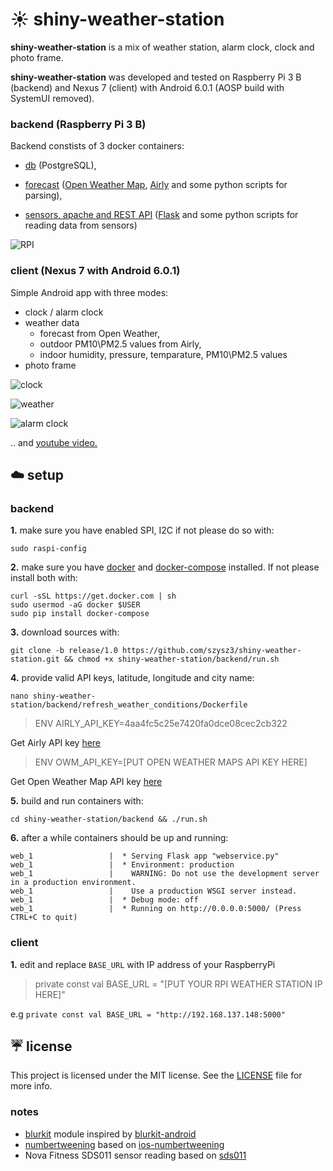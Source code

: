 # :sunny: shiny-weather-station

**shiny-weather-station** is a mix of weather station, alarm clock, clock and photo frame.

**shiny-weather-station** was developed and tested on Raspberry Pi 3 B (backend) and Nexus 7 (client) with Android 6.0.1 (AOSP build with SystemUI removed). 

### backend (Raspberry Pi 3 B)

Backend constists of 3 docker containers: 
* [db](https://github.com/szysz3/shiny-weather-station/tree/master/backend/db) (PostgreSQL), 

* [forecast](https://github.com/szysz3/shiny-weather-station/tree/master/backend/refresh_weather_conditions) ([Open Weather Map](https://openweathermap.org), [Airly](https://airly.eu/en/) and some python scripts for parsing), 

* [sensors, apache and REST API](https://github.com/szysz3/shiny-weather-station/tree/master/backend/webservice) ([Flask](http://flask.pocoo.org) and some python scripts for reading data from sensors)

![RPI](https://i.imgur.com/QElSfV2.jpg)

### client (Nexus 7 with Android 6.0.1)

Simple Android app with three modes:
* clock / alarm clock
* weather data 
  * forecast from Open Weather, 
  * outdoor PM10\PM2.5 values from Airly, 
  * indoor humidity, pressure, temparature, PM10\PM2.5 values
* photo frame

![clock](https://i.imgur.com/TWmcUA4.png)

![weather](https://i.imgur.com/oLKhmVH.png)

![alarm clock](https://i.imgur.com/pSlrnM2.png)


.. and [youtube video.](https://youtu.be/fz_Qo0Fml2M)

## :cloud: setup

### backend
**1.** make sure you have enabled SPI, I2C if not please do so with:
```
sudo raspi-config
```
**2.** make sure you have [docker](https://www.docker.com/) and [docker-compose](https://docs.docker.com/compose/) installed. If not please install both with:
```
curl -sSL https://get.docker.com | sh
sudo usermod -aG docker $USER 
sudo pip install docker-compose
````
**3.** download sources with:
```
git clone -b release/1.0 https://github.com/szysz3/shiny-weather-station.git && chmod +x shiny-weather-station/backend/run.sh
```
**4.** provide valid API keys, latitude, longitude and city name:
```
nano shiny-weather-station/backend/refresh_weather_conditions/Dockerfile
```

> ENV AIRLY_API_KEY=4aa4fc5c25e7420fa0dce08cec2cb322

Get Airly API key [here](https://developer.airly.eu/register)

> ENV OWM_API_KEY=[PUT OPEN WEATHER MAPS API KEY HERE]

Get Open Weather Map API key [here](https://home.openweathermap.org/users/sign_up)

**5.** build and run containers with:
```
cd shiny-weather-station/backend && ./run.sh
```

**6.** after a while containers should be up and running:
```
web_1                 |  * Serving Flask app "webservice.py"
web_1                 |  * Environment: production
web_1                 |    WARNING: Do not use the development server in a production environment.
web_1                 |    Use a production WSGI server instead.
web_1                 |  * Debug mode: off
web_1                 |  * Running on http://0.0.0.0:5000/ (Press CTRL+C to quit)
```

### client
**1.** edit and replace `BASE_URL` with IP address of your RaspberryPi

> private const val BASE_URL = "[PUT YOUR RPI WEATHER STATION IP HERE]"

e.g `private const val BASE_URL = "http://192.168.137.148:5000"`

## :umbrella: license

This project is licensed under the MIT license. See the [LICENSE](https://github.com/szysz3/shiny-weather-station/blob/master/LICENSE) file for more info.

### notes

* [blurkit](https://github.com/szysz3/shiny-weather-station/tree/master/client/blurkit) module inspired by [blurkit-android](https://github.com/CameraKit/blurkit-android)
* [numbertweening](https://github.com/szysz3/shiny-weather-station/tree/master/client/numbertweening) based on [ios-numbertweening](https://github.com/szysz3/ios-numbertweening)
* Nova Fitness SDS011 sensor reading based on [sds011](https://gist.github.com/kadamski/92653913a53baf9dd1a8)
